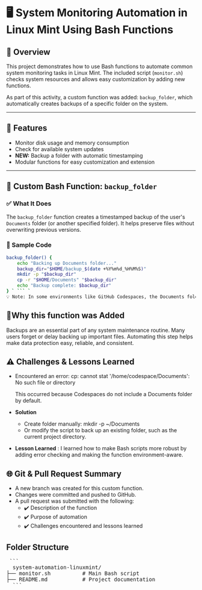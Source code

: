 # 🖥️ System Monitoring Automation in Linux Mint Using Bash Functions

## 📌 Overview

This project demonstrates how to use Bash functions to automate common system monitoring tasks in Linux Mint. The included script (`monitor.sh`) checks system resources and allows easy customization by adding new functions.

As part of this activity, a custom function was added: `backup_folder`, which automatically creates backups of a specific folder on the system.

---

## 🧩 Features

- Monitor disk usage and memory consumption
- Check for available system updates
- **NEW:** Backup a folder with automatic timestamping
- Modular functions for easy customization and extension

---

## 🔧 Custom Bash Function: `backup_folder`

### ✅ What It Does

The `backup_folder` function creates a timestamped backup of the user's `Documents` folder (or another specified folder). It helps preserve files without overwriting previous versions.

### 📜 Sample Code

```bash
backup_folder() {
    echo "Backing up Documents folder..."
    backup_dir="$HOME/backup_$(date +%Y%m%d_%H%M%S)"
    mkdir -p "$backup_dir"
    cp -r "$HOME/Documents" "$backup_dir"
    echo "Backup complete: $backup_dir"
} ` ``` `
💡 Note: In some environments like GitHub Codespaces, the Documents folder may not exist. You can either create it manually or modify the script to back up the project directory using $PWD.

```
## 🧠Why this function was Added 
Backups are an essential part of any system maintenance routine. Many users forget or delay backing up important files. Automating this step helps make data protection easy, reliable, and consistent.

## ⚠️ Challenges & Lessons Learned
- Encountered an error:
   cp: cannot stat '/home/codespace/Documents': No such file or directory
  
  This occurred because Codespaces do not include a Documents folder by default.
- **Solution**
   - Create folder manually:
     mkdir -p ~/Documents
  - Or modify the script to back up an existing folder, such as the current project directory.
- **Lesson Learned** :  I learned how to make Bash scripts more robust by adding error checking and making the function environment-aware.

## 🌐 Git & Pull Request Summary
- A new branch was created for this custom function.
- Changes were committed and pushed to GitHub.
- A pull request was submitted with the following:
  - ✔️ Description of the function
  - ✔️ Purpose of automation
  - ✔️ Challenges encountered and lessons learned

## Folder Structure
<pre> ```
  system-automation-linuxmint/
├── monitor.sh          # Main Bash script
├── README.md           # Project documentation
  ```</pre>

